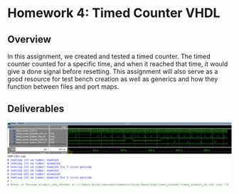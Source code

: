 # Homework 4: Timed Counter VHDL

## Overview
In this assignment, we created and tested a timed counter. The timed counter counted for a specific time, and when it reached that time, it would give a done signal before resetting. This assignment will also serve as a good resource for test bench creation as well as generics and how they function between files and port maps. 

## Deliverables
![Picture of TB Wavefrom](assets/hw4_waveform.png)
![Picture of TB Transcript](assets/hw4_tests_passed.png)
